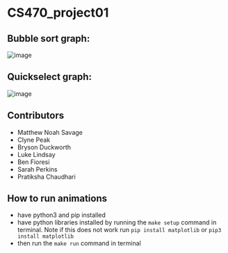 # CS470_project01

## Bubble sort graph:
![image](https://user-images.githubusercontent.com/60998598/236640751-8e98df54-3260-479a-a7ed-f25f1e4a37de.png)

## Quickselect graph:
![image](https://user-images.githubusercontent.com/60998598/236640771-daac8aa4-8cbb-4cad-b38d-fb6b53a86b3f.png)

## Contributors
- Matthew Noah Savage
- Clyne Peak
- Bryson Duckworth
- Luke Lindsay
- Ben Fioresi
- Sarah Perkins
- Pratiksha Chaudhari

## How to run animations
- have python3 and pip installed
- have python libraries installed by running the `make setup` command in terminal. Note if this does not work run `pip install matplotlib` or `pip3 install matplotlib`
- then run the `make run` command in terminal
